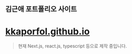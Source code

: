 ## 김근애 포트폴리오 사이트

# [kkaporfol.github.io](https://kkaporfol.github.io/)

> 현재 Next.js, react.js, typescript 등으로 제작 중입니다.
